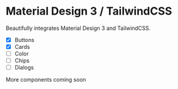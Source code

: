 # Material Design 3 / TailwindCSS

Beautifully integrates Material Design 3 and TailwindCSS.

- [x] Buttons
- [x] Cards
- [ ] Color
- [ ] Chips
- [ ] Dialogs

More components coming soon
